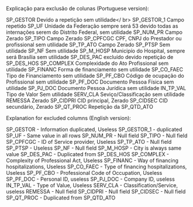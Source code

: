 Explicação para exclusão de colunas (Portuguese version):

SP_GESTOR  Devido a repetição sem utilidade</ br>
SP_GESTOR_1 Campo repetido
SP_UF Unidade da Federação sempre será 53 devido todas as internações serem do Distrito Federal, sem utilidade
SP_NUM_PR Campo Zerado
SP_TIPO Campo Zerado
SP_CPFCGC CPF, CNPJ do Prestador ou profissional sem utilidade
SP_TP_ATO Campo Zerado
SP_PTSP Sem utilidade
SP_NF Sem utilidade
SP_M_HOSP Municipío do Hospital, sempre será Brasília sem utilidade
SP_DES_PAC excluído devido repetição de SP_DES_HOS
SP_COMPLEX Complexidade do Ato Profissional sem utilidade
SP_FINANC Forma de financiamento sem utilidade
SP_CO_FAEC Tipo de Financiamento sem utilidade
SP_PF_CBO Código de ocupação do Profissional sem utilidade
SP_PF_DOC Documento Pessoa Física sem utilidade
SP_PJ_DOC Documento Pessoa Jurídica sem utilidade
IN_TP_VAL Tipo de Valor Sem utilidade
SERV_CLA Seviço/Classificação sem utilidade
REMESSA Zerado
SP_CIDPRI CID principal, Zerado
SP_CIDSEC CID secundário, Zerado
SP_QT_PROC Repetição da SP_QTD_ATO


Explanation for excluded columns (English version):

SP_GESTOR - Information duplicated, Useless
SP_GESTOR_1 - duplicated
SP_UF - Same value in all rows
SP_NUM_PR - Null field
SP_TIPO - Null field
SP_CPFCGC - ID of Service provider, Useless
SP_TP_ATO - Null field
SP_PTSP - Useless
SP_NF - Null field
SP_M_HOSP - City is always same value
SP_DES_PAC - Duplicated from SP_DES_HOS
SP_COMPLEX - Complexity of Professional Act, Useless
SP_FINANC - Way of financing hospitalizations, Useless
SP_CO_FAEC - Type of financing hospitalizations, Useless
SP_PF_CBO - Professional Code of Occupation, Useless
SP_PF_DOC - Personal ID, useless
SP_PJ_DOC - Company ID, useless
IN_TP_VAL - Type of Value, Useless
SERV_CLA - Classification/Service, useless
REMESSA - Null field
SP_CIDPRI - Null field
SP_CIDSEC - Null field
SP_QT_PROC - Duplicated from SP_QTD_ATO
